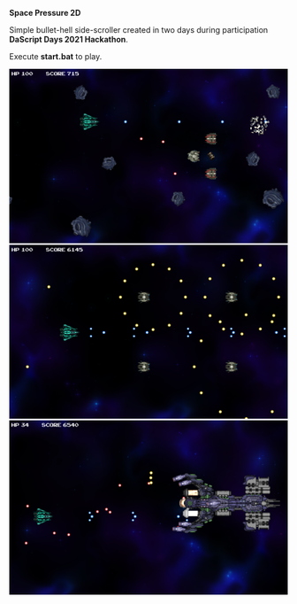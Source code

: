 **Space Pressure 2D**

Simple bullet-hell side-scroller created in two days during participation **DaScript Days 2021 Hackathon**.

Execute **start.bat** to play.

![Screen00](/screenshots/Screen00.png?raw=true "Screen00")
![Screen01](/screenshots/Screen01.png?raw=true "Screen01")
![Screen02](/screenshots/Screen02.png?raw=true "Screen02")
